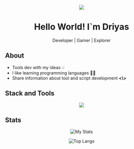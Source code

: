 <p align="center">
  <img src="https://github.com/ZeltNamizake/zeltnamizake/raw/refs/heads/main/zeltnamizake_banner.gif">
</p>
<h1 align="center">Hello World! I`m Driyas</h1>
<p align="center">Developer | Gamer | Explorer</p>

## About
-   Tools dev with my ideas 💡
-   I like learning programming languages 🧑‍💻
-   Share information about tool and script development **<\\>**

## Stack and Tools
<div align="center">
  <img src="https://skillicons.dev/icons?i=html,css,js,bootstrap,ruby,rails,nodejs,npm,bash,git,github,ubuntu,vscode,windows,linux&perline=5">
</div>

## Stats
<div align="center">

![My Stats](https://github-readme-stats.vercel.app/api?username=zeltnamizake&hide=prs,issues,contribs&show_icons=true&theme=tokyonight)

![Top Langs](https://github-readme-stats.vercel.app/api/top-langs/?username=ZeltNamizake&layout=compact&theme=tokyonight)
</div>
